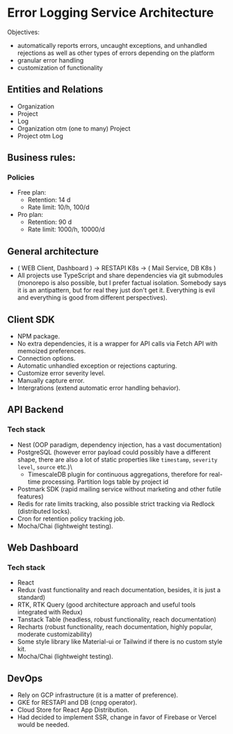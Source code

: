 # Error Logging Service Architecture
Objectives:
- automatically reports errors, uncaught exceptions, and unhandled rejections as well as other types of errors depending on the platform
- granular error handling
- customization of functionality

## Entities and Relations
- Organization
- Project
- Log
- Organization otm (one to many) Project
- Project otm Log

## Business rules:
### Policies
- Free plan:
  - Retention: 14 d
  - Rate limit: 10/h, 100/d
- Pro plan:
  - Retention: 90 d
  - Rate limit: 1000/h, 10000/d  

## General architecture
- ( WEB Client, Dashboard ) -> RESTAPI K8s -> ( Mail Service, DB K8s )
- All projects use TypeScript and share dependencies via git submodules (monorepo is also possible, but I prefer factual isolation. Somebody says it is an antipattern, but for real they just don't get it. Everything is evil and everything is good from different perspectives).

## Client SDK
- NPM package.
- No extra dependencies, it is a wrapper for API calls via Fetch API with memoized preferences.
- Connection options.
- Automatic unhandled exception or rejections capturing.
- Customize error severity level.
- Manually capture error.
- Intergrations (extend automatic error handling behavior).

## API Backend
### Tech stack
- Nest (OOP paradigm, dependency injection, has a vast documentation)
- PostgreSQL (however error payload could possibly have a different shape, there are also a lot of static properties like `timestamp`, `severity level`, `source` etc.)\
  + TimescaleDB plugin for continuous aggregations, therefore for real-time processing.
  Partition logs table by project id
- Postmark SDK (rapid mailing service without marketing and other futile features)
- Redis for rate limits tracking, also possible strict tracking via Redlock (distributed locks).
- Cron for retention policy tracking job.
- Mocha/Chai (lightweight testing).

## Web Dashboard
### Tech stack
- React
- Redux (vast functionality and reach documentation, besides, it is just a standard)
- RTK, RTK Query (good architecture approach and useful tools integrated with Redux)
- Tanstack Table (headless, robust functionality, reach documentation)
- Recharts (robust functionality, reach documentation, highly popular, moderate customizability)
- Some style library like Material-ui or Tailwind if there is no custom style kit.
- Mocha/Chai (lightweight testing).

## DevOps
- Rely on GCP infrastructure (it is a matter of preference).
- GKE for RESTAPI and DB (cnpg operator).
- Cloud Store for React App Distribution.
- Had decided to implement SSR, change in favor of Firebase or Vercel would be needed.
